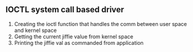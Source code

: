 ## IOCTL system call based driver

1. Creating the ioctl function that handles the comm between user space and kernel space
2. Getting the current jiffie value from kernel space
3. Printing the jiffie val as commanded from application  
